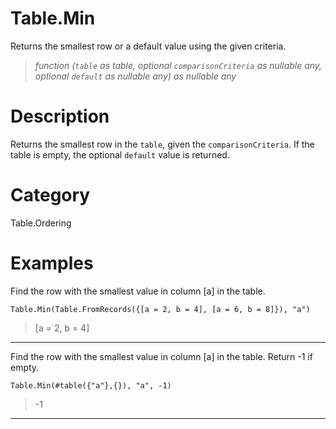 # Table.Min
Returns the smallest row or a default value using the given criteria.
> _function (<code>table</code> as table, optional <code>comparisonCriteria</code> as nullable any, optional <code>default</code> as nullable any) as nullable any_

# Description 
Returns the smallest row in the <code>table</code>, given the <code>comparisonCriteria</code>. If the table is empty, the optional <code>default</code> value is returned.
# Category 
Table.Ordering
# Examples 
Find the row with the smallest value in column [a] in the table.
```
Table.Min(Table.FromRecords({[a = 2, b = 4], [a = 6, b = 8]}), "a")
```
> [a = 2, b = 4]
***
Find the row with the smallest value in column [a] in the table. Return -1 if empty.
```
Table.Min(#table({"a"},{}), "a", -1)
```
> -1
***
